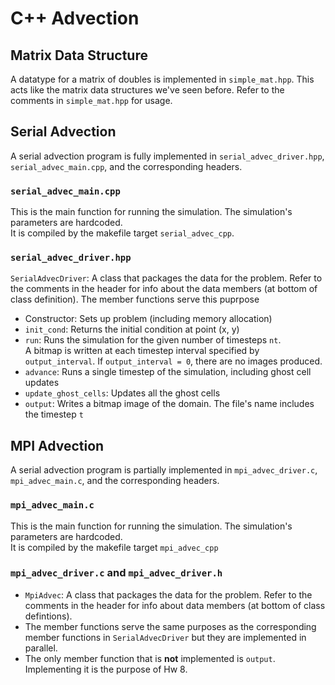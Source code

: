 # C++ Advection

## Matrix Data Structure 

A datatype for a matrix of doubles is implemented in `simple_mat.hpp`. This acts like the matrix data 
structures we've seen before.  Refer to the comments in `simple_mat.hpp` for usage.

## Serial Advection

A serial advection program is fully implemented in `serial_advec_driver.hpp`,  `serial_advec_main.cpp`, 
and the corresponding headers.

### `serial_advec_main.cpp`

This is the main function for running the simulation.  The simulation's parameters are hardcoded.  
It is compiled by the makefile target `serial_advec_cpp`.

### `serial_advec_driver.hpp`

`SerialAdvecDriver`: A class that packages the data for the problem.  Refer to the comments in the 
header for info about the data members (at bottom of class definition).  The member functions serve this puprpose
  
* Constructor: Sets up problem (including memory allocation)
* `init_cond`:  Returns the initial condition at point (x, y)
* `run`:  Runs the simulation for the given number of timesteps `nt`.  
   A bitmap is written at each timestep interval specified by `output_interval`.  If `output_interval = 0`, 
   there are no images produced.
* `advance`:  Runs a single timestep of the simulation, including ghost cell updates
* `update_ghost_cells`:  Updates all the ghost cells
* `output`:  Writes a bitmap image of the domain.  The file's name includes the timestep `t`

## MPI Advection

A serial advection program is partially implemented in `mpi_advec_driver.c`,  `mpi_advec_main.c`, 
and the corresponding headers.    

### `mpi_advec_main.c`

This is the main function for running the simulation.  The simulation's parameters are hardcoded.  
It is compiled by the makefile target `mpi_advec_cpp`

### `mpi_advec_driver.c` and `mpi_advec_driver.h`

* `MpiAdvec`: A class that packages the data for the problem.  Refer to the comments in the 
  header for info about data members (at bottom of class defintions).
* The member functions serve the same purposes as the corresponding member functions in `SerialAdvecDriver` but they are implemented in parallel. 
* The only member function that is **not** implemented is `output`.  Implementing it is the purpose of Hw 8.  
